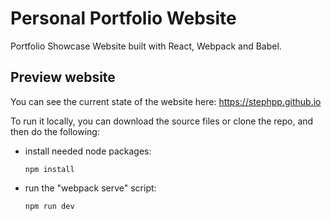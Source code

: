# Personal Portfolio Website
Portfolio Showcase Website built with React, Webpack and Babel.
## Preview website
You can see the current state of the website here: https://stephpp.github.io

To run it locally, you can download the source files or clone the repo, and then do the following:

- install needed node packages: 

    `npm install`

- run the "webpack serve" script: 

    `npm run dev`
